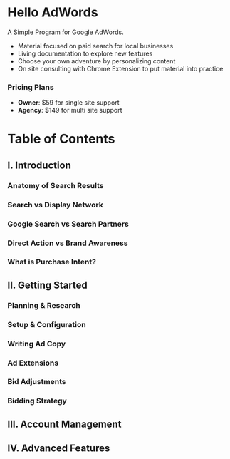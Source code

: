# Hello AdWords
A Simple Program for Google AdWords.

* Material focused on paid search for local businesses
* Living documentation to explore new features
* Choose your own adventure by personalizing content
* On site consulting with Chrome Extension to put material into practice
    
### Pricing Plans
* **Owner**:   $59 for single site support
* **Agency**:  $149 for multi site support

# Table of Contents
## I. Introduction
### Anatomy of Search Results
### Search vs Display Network
### Google Search vs Search Partners
### Direct Action vs Brand Awareness
### What is Purchase Intent?

## II. Getting Started
### Planning & Research
### Setup & Configuration
### Writing Ad Copy
### Ad Extensions
### Bid Adjustments
### Bidding Strategy

## III. Account Management

## IV. Advanced Features
